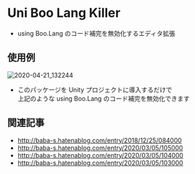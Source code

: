 # Uni Boo Lang Killer

* using Boo.Lang のコード補完を無効化するエディタ拡張

## 使用例

![2020-04-21_132244](https://user-images.githubusercontent.com/6134875/79825364-caae9a80-83d3-11ea-9c25-2d9c69f24390.png)

* このパッケージを Unity プロジェクトに導入するだけで  
上記のような using Boo.Lang のコード補完を無効化できます  

## 関連記事

* http://baba-s.hatenablog.com/entry/2018/12/25/084000
* http://baba-s.hatenablog.com/entry/2020/03/05/105000
* http://baba-s.hatenablog.com/entry/2020/03/05/104000
* http://baba-s.hatenablog.com/entry/2020/03/05/103000